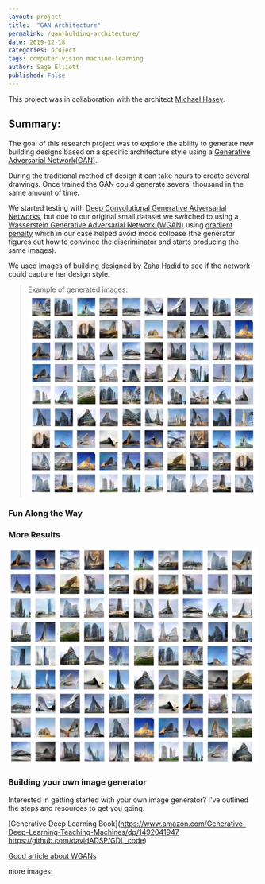 ```yaml
---
layout: project
title:  "GAN Architecture"
permalink: /gan-bulding-architecture/
date: 2019-12-18
categories: project
tags: computer-vision machine-learning
author: Sage Elliott
published: False
---
```

This project was in collaboration with the architect [Michael Hasey](http://www.michaelhasey.com/).

## Summary:

The goal of this research project was to explore the ability to generate new building designs based on a specific architecture style using a [Generative Adversarial Network(GAN)](https://en.wikipedia.org/wiki/Generative_adversarial_network).

During the traditional method of design it can take hours to create several drawings.
Once trained the GAN could generate several thousand in the same amount of time.    

We started testing with [Deep Convolutional Generative Adversarial Networks](https://arxiv.org/abs/1511.06434), but due to our original small dataset we switched to using a [Wasserstein Generative Adversarial Network (WGAN)](https://arxiv.org/abs/1701.07875) using [gradient penalty](https://arxiv.org/pdf/1704.00028.pdf) which in our case helped avoid mode collpase (the generator figures out how to convince the discriminator and starts producing the same images).

We used images of building designed by [Zaha Hadid](https://en.wikipedia.org/wiki/Zaha_Hadid) to see if the network could capture her design style.

> Example of generated images:
 ![Gan](../../img/gan-building/gan-build1.png)

### Fun Along the Way

### More Results

![Gan](../../img/gan-building/gan-build2.png)

### Building your own image generator 

Interested in getting started with your own image generator?
I've outlined the steps and resources to get you going. 

[Generative Deep Learning Book](https://www.amazon.com/Generative-Deep-Learning-Teaching-Machines/dp/1492041947
 https://github.com/davidADSP/GDL_code)

 [Good article about WGANs](https://medium.com/@jonathan_hui/gan-wasserstein-gan-wgan-gp-6a1a2aa1b490)

 more images:

  


  